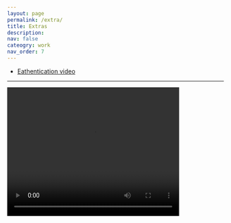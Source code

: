 ```yaml
---
layout: page
permalink: /extra/
title: Extras
description: 
nav: false
cateogry: work
nav_order: 7
---
```



<html>

<head>
    <title>Extra</title>
</head>

<body>
<!-- _pages/extra.md -->
    <div class="navbar">
        <ul>
            <li><a href="Eathentication video">Eathentication video</a></li>     
        </ul>
    </div>
    
<hr>

<p id="Eathentication video"></p>
<video width="400" height="300" {% if controls %}controls{% endif %} {% if autoplay %}autoplay{% endif %} style="margin: 0 auto;">
  <source src="https://pieroromare.github.io/assets/video/eathentication_ai_voice.mp4" type="video/mp4">
</video>

</body>
</html>
